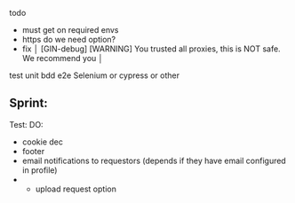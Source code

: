 todo
- must get on required envs
- https do we need option?
- fix │ [GIN-debug] [WARNING] You trusted all proxies, this is NOT safe. We recommend you │


test
  unit
  bdd
  e2e Selenium or cypress or other

## Sprint:
Test:
DO:
- cookie dec
- footer
- email notifications to requestors (depends if they have email configured in profile)
- - upload request option

